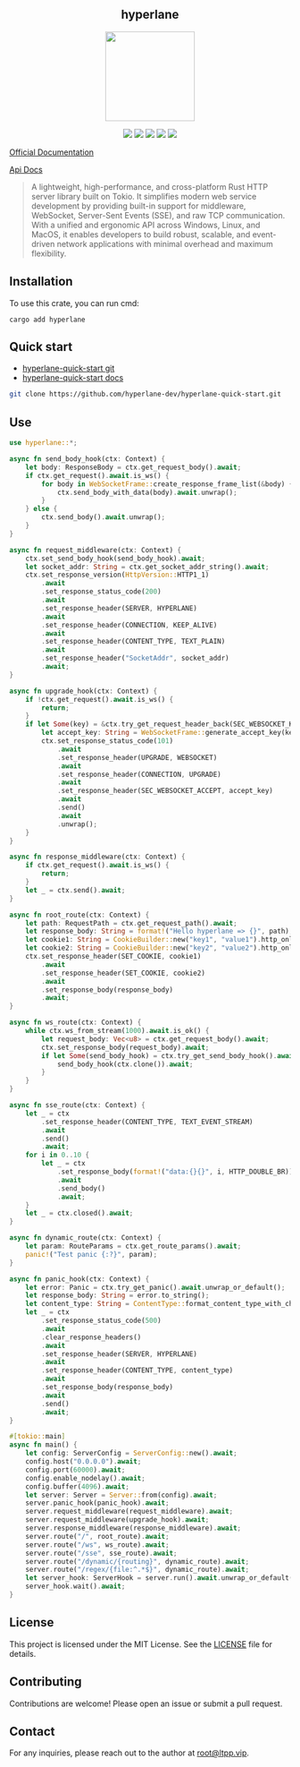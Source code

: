 <center>

## hyperlane

<img src="https://docs.ltpp.vip/img/hyperlane.png" alt="" height="160">

[![](https://img.shields.io/crates/v/hyperlane.svg)](https://crates.io/crates/hyperlane)
[![](https://img.shields.io/crates/d/hyperlane.svg)](https://img.shields.io/crates/d/hyperlane.svg)
[![](https://docs.rs/hyperlane/badge.svg)](https://docs.rs/hyperlane)
[![](https://github.com/hyperlane-dev/hyperlane/workflows/Rust/badge.svg)](https://github.com/hyperlane-dev/hyperlane/actions?query=workflow:Rust)
[![](https://img.shields.io/crates/l/hyperlane.svg)](./LICENSE)

</center>

[Official Documentation](https://docs.ltpp.vip/hyperlane/)

[Api Docs](https://docs.rs/hyperlane/latest/hyperlane/)

> A lightweight, high-performance, and cross-platform Rust HTTP server library built on Tokio. It simplifies modern web service development by providing built-in support for middleware, WebSocket, Server-Sent Events (SSE), and raw TCP communication. With a unified and ergonomic API across Windows, Linux, and MacOS, it enables developers to build robust, scalable, and event-driven network applications with minimal overhead and maximum flexibility.

## Installation

To use this crate, you can run cmd:

```shell
cargo add hyperlane
```

## Quick start

- [hyperlane-quick-start git](https://github.com/hyperlane-dev/hyperlane-quick-start)
- [hyperlane-quick-start docs](https://docs.ltpp.vip/hyperlane/quick-start/)

```sh
git clone https://github.com/hyperlane-dev/hyperlane-quick-start.git
```

## Use

```rust
use hyperlane::*;

async fn send_body_hook(ctx: Context) {
    let body: ResponseBody = ctx.get_request_body().await;
    if ctx.get_request().await.is_ws() {
        for body in WebSocketFrame::create_response_frame_list(&body) {
            ctx.send_body_with_data(body).await.unwrap();
        }
    } else {
        ctx.send_body().await.unwrap();
    }
}

async fn request_middleware(ctx: Context) {
    ctx.set_send_body_hook(send_body_hook).await;
    let socket_addr: String = ctx.get_socket_addr_string().await;
    ctx.set_response_version(HttpVersion::HTTP1_1)
        .await
        .set_response_status_code(200)
        .await
        .set_response_header(SERVER, HYPERLANE)
        .await
        .set_response_header(CONNECTION, KEEP_ALIVE)
        .await
        .set_response_header(CONTENT_TYPE, TEXT_PLAIN)
        .await
        .set_response_header("SocketAddr", socket_addr)
        .await;
}

async fn upgrade_hook(ctx: Context) {
    if !ctx.get_request().await.is_ws() {
        return;
    }
    if let Some(key) = &ctx.try_get_request_header_back(SEC_WEBSOCKET_KEY).await {
        let accept_key: String = WebSocketFrame::generate_accept_key(key);
        ctx.set_response_status_code(101)
            .await
            .set_response_header(UPGRADE, WEBSOCKET)
            .await
            .set_response_header(CONNECTION, UPGRADE)
            .await
            .set_response_header(SEC_WEBSOCKET_ACCEPT, accept_key)
            .await
            .send()
            .await
            .unwrap();
    }
}

async fn response_middleware(ctx: Context) {
    if ctx.get_request().await.is_ws() {
        return;
    }
    let _ = ctx.send().await;
}

async fn root_route(ctx: Context) {
    let path: RequestPath = ctx.get_request_path().await;
    let response_body: String = format!("Hello hyperlane => {}", path);
    let cookie1: String = CookieBuilder::new("key1", "value1").http_only().build();
    let cookie2: String = CookieBuilder::new("key2", "value2").http_only().build();
    ctx.set_response_header(SET_COOKIE, cookie1)
        .await
        .set_response_header(SET_COOKIE, cookie2)
        .await
        .set_response_body(response_body)
        .await;
}

async fn ws_route(ctx: Context) {
    while ctx.ws_from_stream(1000).await.is_ok() {
        let request_body: Vec<u8> = ctx.get_request_body().await;
        ctx.set_response_body(request_body).await;
        if let Some(send_body_hook) = ctx.try_get_send_body_hook().await {
            send_body_hook(ctx.clone()).await;
        }
    }
}

async fn sse_route(ctx: Context) {
    let _ = ctx
        .set_response_header(CONTENT_TYPE, TEXT_EVENT_STREAM)
        .await
        .send()
        .await;
    for i in 0..10 {
        let _ = ctx
            .set_response_body(format!("data:{}{}", i, HTTP_DOUBLE_BR))
            .await
            .send_body()
            .await;
    }
    let _ = ctx.closed().await;
}

async fn dynamic_route(ctx: Context) {
    let param: RouteParams = ctx.get_route_params().await;
    panic!("Test panic {:?}", param);
}

async fn panic_hook(ctx: Context) {
    let error: Panic = ctx.try_get_panic().await.unwrap_or_default();
    let response_body: String = error.to_string();
    let content_type: String = ContentType::format_content_type_with_charset(TEXT_PLAIN, UTF8);
    let _ = ctx
        .set_response_status_code(500)
        .await
        .clear_response_headers()
        .await
        .set_response_header(SERVER, HYPERLANE)
        .await
        .set_response_header(CONTENT_TYPE, content_type)
        .await
        .set_response_body(response_body)
        .await
        .send()
        .await;
}

#[tokio::main]
async fn main() {
    let config: ServerConfig = ServerConfig::new().await;
    config.host("0.0.0.0").await;
    config.port(60000).await;
    config.enable_nodelay().await;
    config.buffer(4096).await;
    let server: Server = Server::from(config).await;
    server.panic_hook(panic_hook).await;
    server.request_middleware(request_middleware).await;
    server.request_middleware(upgrade_hook).await;
    server.response_middleware(response_middleware).await;
    server.route("/", root_route).await;
    server.route("/ws", ws_route).await;
    server.route("/sse", sse_route).await;
    server.route("/dynamic/{routing}", dynamic_route).await;
    server.route("/regex/{file:^.*$}", dynamic_route).await;
    let server_hook: ServerHook = server.run().await.unwrap_or_default();
    server_hook.wait().await;
}
```

## License

This project is licensed under the MIT License. See the [LICENSE](LICENSE) file for details.

## Contributing

Contributions are welcome! Please open an issue or submit a pull request.

## Contact

For any inquiries, please reach out to the author at [root@ltpp.vip](mailto:root@ltpp.vip).
